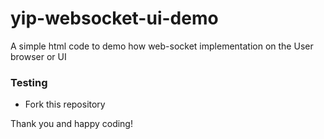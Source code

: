 # yip-websocket-ui-demo
A simple html code to demo how web-socket implementation on the User browser or UI

### Testing
- Fork this repository


Thank you and happy coding!
